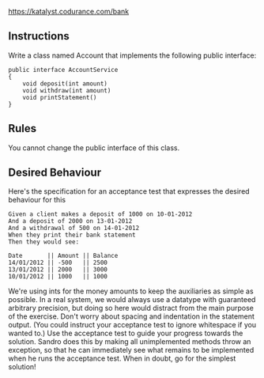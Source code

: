 https://katalyst.codurance.com/bank

## Instructions
Write a class named Account that implements the following public interface:

    public interface AccountService
    {
        void deposit(int amount) 
        void withdraw(int amount) 
        void printStatement()
    }
    
## Rules
You cannot change the public interface of this class.

## Desired Behaviour
Here's the specification for an acceptance test that expresses the desired behaviour for this

    Given a client makes a deposit of 1000 on 10-01-2012
    And a deposit of 2000 on 13-01-2012
    And a withdrawal of 500 on 14-01-2012
    When they print their bank statement
    Then they would see:

    Date       || Amount || Balance
    14/01/2012 || -500   || 2500
    13/01/2012 || 2000   || 3000
    10/01/2012 || 1000   || 1000

We're using ints for the money amounts to keep the auxiliaries as simple as possible. In a real system, we would always use a datatype with guaranteed arbitrary precision, but doing so here would distract from the main purpose of the exercise.
Don't worry about spacing and indentation in the statement output. (You could instruct your acceptance test to ignore whitespace if you wanted to.)
Use the acceptance test to guide your progress towards the solution. Sandro does this by making all unimplemented methods throw an exception, so that he can immediately see what remains to be implemented when he runs the acceptance test.
When in doubt, go for the simplest solution!